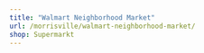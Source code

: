 ```yaml
---
title: "Walmart Neighborhood Market"
url: /morrisville/walmart-neighborhood-market/
shop: Supermarkt
---
```

